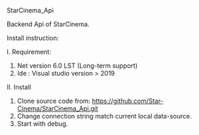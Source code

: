 StarCinema_Api

Backend Api of StarCinema.

Install instruction:

I. Requirement: 
1. Net version 6.0 LST (Long-term support)
2. Ide : Visual studio version > 2019
 
II. Install 
1. Clone source code from: https://github.com/Star-Cinema/StarCinema_Api.git 
2. Change connection string match current local data-source.
3. Start with debug.


